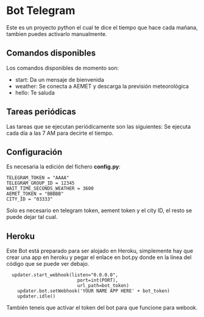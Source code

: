 # Bot Telegram

Este es un proyecto python el cual te dice el tiempo que hace cada mañana, tambien puedes activarlo manualmente.

## Comandos disponibles

Los comandos disponibles de momento son:

- start: Da un mensaje de bienvenida
- weather: Se conecta a AEMET y descarga la previsión meteorológica
- hello: Te saluda

## Tareas periódicas

Las tareas que se ejecutan periódicamente son las siguientes:
Se ejecuta cada día a las 7 AM para decirte el tiempo.



## Configuración

Es necesaria la edición del fichero **config.py**:

```
TELEGRAM_TOKEN = "AAAA"
TELEGRAM_GROUP_ID = 12345
WAIT_TIME_SECONDS_WEATHER = 3600
AEMET_TOKEN = "BBBBB"
CITY_ID = "03333"
```

Solo es necesario en telegram token, aement token y el city ID, el resto se puede dejar tal cual.

## Heroku

Este Bot está preparado para ser alojado en Heroku, simplemente hay que crear una app en heroku y pegar el enlace
en bot.py donde en la línea del código que se puede ver debajo.

```
  updater.start_webhook(listen="0.0.0.0",
                          port=int(PORT),
                          url_path=bot_token)
    updater.bot.setWebhook('YOUR NAME APP HERE' + bot_token)
    updater.idle()
```


También teneis que activar el token del bot para que funcione para webook.

